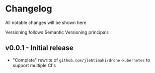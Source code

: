 # Changelog

All notable changes will be shown here

Versioning follows Semantic Versioning principals

## v0.0.1 - Initial release
- "Complete" rewrite of `github.com/jlehtimaki/drone-kubernetes` to support multiple CI's